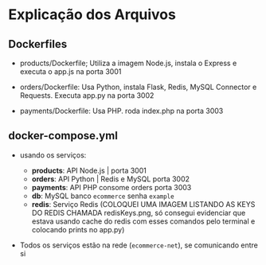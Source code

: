 # Explicação dos Arquivos

## Dockerfiles

- products/Dockerfile;
  Utiliza a imagem Node.js, instala o Express e executa o app.js na porta 3001

- orders/Dockerfile:
  Usa Python, instala Flask, Redis, MySQL Connector e Requests. Executa app.py na porta 3002

- payments/Dockerfile:
  Usa PHP. roda index.php na porta 3003

## docker-compose.yml

- usando os serviços:
  - **products**: API Node.js | porta 3001
  - **orders**: API Python | Redis e MySQL porta 3002 
  - **payments**: API PHP consome orders porta 3003
  - **db**: MySQL banco `ecommerce` senha `example`
  - **redis**: Serviço Redis (COLOQUEI UMA IMAGEM LISTANDO AS KEYS DO REDIS CHAMADA redisKeys.png, só consegui evidenciar que estava usando cache do redis com esses comandos pelo terminal e colocando prints no app.py)

- Todos os serviços estão na rede (`ecommerce-net`), se comunicando entre si
